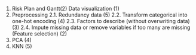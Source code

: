 1. Risk Plan and Gantt(2)
Data visualization (1)
2. Preprocessing
2.1. Redundancy data (5)
2.2. Transform categorical into one-hot encoding (4)
2.3. Factors to describe (without overwriting data) (3)
2.4. Impute missing data or remove variables if too many are missing (Feature selection) (2)
3. PCA (4)
4. KNN (5)

